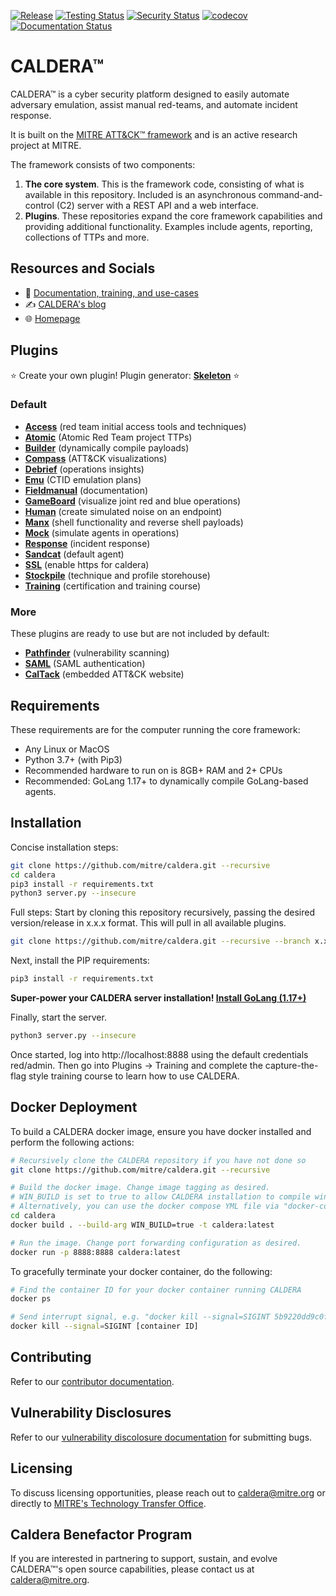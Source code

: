 [![Release](https://img.shields.io/badge/dynamic/json?color=blue&label=Release&query=tag_name&url=https%3A%2F%2Fapi.github.com%2Frepos%2Fmitre%2Fcaldera%2Freleases%2Flatest)](https://github.com/mitre/caldera/releases/latest)
[![Testing Status](https://github.com/mitre/caldera/actions/workflows/testing.yml/badge.svg?branch=master)](https://github.com/mitre/caldera/actions/workflows/testing.yml?query=branch%3Amaster)
[![Security Status](https://github.com/mitre/caldera/actions/workflows/security.yml/badge.svg?branch=master)](https://github.com/mitre/caldera/actions/workflows/security.yml?query=branch%3Amaster)
[![codecov](https://codecov.io/gh/mitre/caldera/branch/master/graph/badge.svg)](https://codecov.io/gh/mitre/caldera)
[![Documentation Status](https://readthedocs.org/projects/caldera/badge/?version=stable)](http://caldera.readthedocs.io/?badge=stable)

# CALDERA&trade;

CALDERA&trade; is a cyber security platform designed to easily automate adversary emulation, assist manual red-teams, and automate incident response.

It is built on the [MITRE ATT&CK™ framework](https://attack.mitre.org/) and is an active research project at MITRE.

The framework consists of two components:

1) **The core system**. This is the framework code, consisting of what is available in this repository. Included is
an asynchronous command-and-control (C2) server with a REST API and a web interface.
2) **Plugins**. These repositories expand the core framework capabilities and providing additional functionality. Examples include agents, reporting, collections of TTPs and more.

## Resources and Socials
* 📜 [Documentation, training, and use-cases](https://caldera.readthedocs.io/en/latest/)
* ✍️ [CALDERA's blog](https://medium.com/@mitrecaldera/welcome-to-the-official-mitre-caldera-blog-page-f34c2cdfef09)
* 🌐 [Homepage](https://caldera.mitre.org)

## Plugins

:star: Create your own plugin! Plugin generator: **[Skeleton](https://github.com/mitre/skeleton)** :star:

### Default
- **[Access](https://github.com/mitre/access)** (red team initial access tools and techniques)
- **[Atomic](https://github.com/mitre/atomic)** (Atomic Red Team project TTPs)
- **[Builder](https://github.com/mitre/builder)** (dynamically compile payloads)
- **[Compass](https://github.com/mitre/compass)** (ATT&CK visualizations)
- **[Debrief](https://github.com/mitre/debrief)** (operations insights)
- **[Emu](https://github.com/mitre/emu)** (CTID emulation plans)
- **[Fieldmanual](https://github.com/mitre/fieldmanual)** (documentation)
- **[GameBoard](https://github.com/mitre/gameboard)** (visualize joint red and blue operations)
- **[Human](https://github.com/mitre/human)** (create simulated noise on an endpoint)
- **[Manx](https://github.com/mitre/manx)** (shell functionality and reverse shell payloads)
- **[Mock](https://github.com/mitre/mock)** (simulate agents in operations)
- **[Response](https://github.com/mitre/response)** (incident response)
- **[Sandcat](https://github.com/mitre/sandcat)** (default agent)
- **[SSL](https://github.com/mitre/SSL)** (enable https for caldera)
- **[Stockpile](https://github.com/mitre/stockpile)** (technique and profile storehouse)
- **[Training](https://github.com/mitre/training)** (certification and training course)

### More
These plugins are ready to use but are not included by default:
- **[Pathfinder](https://github.com/center-for-threat-informed-defense/caldera_pathfinder)** (vulnerability scanning)
- **[SAML](https://github.com/mitre/saml)** (SAML authentication)
- **[CalTack](https://github.com/mitre/caltack.git)** (embedded ATT&CK website)

## Requirements

These requirements are for the computer running the core framework:

* Any Linux or MacOS
* Python 3.7+ (with Pip3)
* Recommended hardware to run on is 8GB+ RAM and 2+ CPUs
* Recommended: GoLang 1.17+ to dynamically compile GoLang-based agents.

## Installation

Concise installation steps:
```Bash
git clone https://github.com/mitre/caldera.git --recursive
cd caldera
pip3 install -r requirements.txt
python3 server.py --insecure
```

Full steps:
Start by cloning this repository recursively, passing the desired version/release in x.x.x format. This will pull in all available plugins.
```Bash
git clone https://github.com/mitre/caldera.git --recursive --branch x.x.x
```

Next, install the PIP requirements:
```Bash
pip3 install -r requirements.txt
```
**Super-power your CALDERA server installation! [Install GoLang (1.17+)](https://go.dev/doc/install)**

Finally, start the server.
```Bash
python3 server.py --insecure
```

Once started, log into http://localhost:8888 using the default credentials red/admin. Then go into Plugins -> Training and complete the capture-the-flag style training course to learn how to use CALDERA.

## Docker Deployment
To build a CALDERA docker image, ensure you have docker installed and perform the following actions:
```Bash
# Recursively clone the CALDERA repository if you have not done so
git clone https://github.com/mitre/caldera.git --recursive

# Build the docker image. Change image tagging as desired.
# WIN_BUILD is set to true to allow CALDERA installation to compile windows-based agents.
# Alternatively, you can use the docker compose YML file via "docker-compose build"
cd caldera
docker build . --build-arg WIN_BUILD=true -t caldera:latest

# Run the image. Change port forwarding configuration as desired.
docker run -p 8888:8888 caldera:latest
```

To gracefully terminate your docker container, do the following:
```Bash
# Find the container ID for your docker container running CALDERA
docker ps

# Send interrupt signal, e.g. "docker kill --signal=SIGINT 5b9220dd9c0f"
docker kill --signal=SIGINT [container ID]
```

## Contributing

Refer to our [contributor documentation](CONTRIBUTING.md).

## Vulnerability Disclosures

Refer to our [vulnerability discolosure documentation](SECURITY.md) for submitting bugs.

## Licensing

To discuss licensing opportunities, please reach out to caldera@mitre.org or directly to [MITRE's Technology Transfer Office](https://www.mitre.org/about/corporate-overview/contact-us#technologycontact).

## Caldera Benefactor Program

If you are interested in partnering to support, sustain, and evolve CALDERA&trade;'s open source capabilities, please contact us at caldera@mitre.org.
